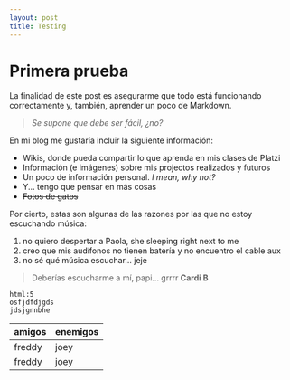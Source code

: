 ```yaml
---
layout: post
title: Testing
---
```


# Primera prueba
La finalidad de este post es asegurarme que todo está funcionando correctamente y, también, aprender un poco de Markdown. 

> *Se supone que debe ser fácil, ¿no?*

En mi blog me gustaría incluir la siguiente información:

 - Wikis, donde pueda compartir lo que aprenda en mis clases de Platzi
 - Información (e imágenes) sobre mis projectos realizados y futuros
 - Un poco de información personal. *I mean, why not?*
 - Y... tengo que pensar en más cosas 
 - ~~Fotos de gatos~~


Por cierto, estas son algunas de las razones por las que no estoy escuchando música:

 1. no quiero despertar a Paola, she sleeping right next to me
 2. creo que mis audífonos no tienen batería y no encuentro el cable aux
 3. no sé qué música escuchar... jeje

> Deberías escucharme a mí, papi... grrrr
**Cardi B**

    html:5
    osfjdfdjgds
    jdsjgnnbhe

|  amigos|enemigos  |
|--|--|
| freddy | joey |
| freddy | joey |
